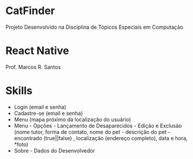 # CatFinder

Projeto Desenvolvido na Disciplina de Tópicos Especiais em Computação

# React Native

Prof. Marcos R. Santos

# Skills

- Login (email e senha)
- Cadastre-se (email e senha)
- Menu (mapa próximo da localização do usuário)
- Menu - Opções - Lançamento de Desaparecidos - Edição  e Exclusão
(nome tutor, forma de contato, nome do pet - descrição do pet - encontrado (true||false) ,
localização (endereço completo), data e hora, *foto)
- Sobre - Dados do Desenvolvedor

